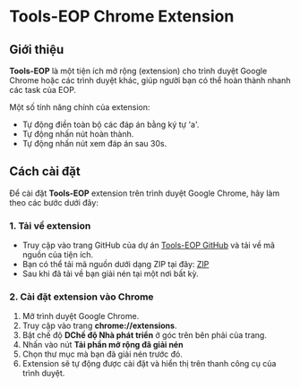 # Tools-EOP Chrome Extension

## Giới thiệu
**Tools-EOP** là một tiện ích mở rộng (extension) cho trình duyệt Google Chrome hoặc các trình duyệt khác, giúp người bạn có thể hoàn thành nhanh các task của EOP.

Một số tính năng chính của extension:
- Tự động điền toàn bộ các đáp án bằng ký tự 'a'.
- Tự động nhấn nút hoàn thành.
- Tự động nhấn nút xem đáp án sau 30s.

## Cách cài đặt

Để cài đặt **Tools-EOP** extension trên trình duyệt Google Chrome, hãy làm theo các bước dưới đây:

### 1. Tải về extension
- Truy cập vào trang GitHub của dự án [Tools-EOP GitHub](https://github.com/vuquan2005/Tools-EOP) và tải về mã nguồn của tiện ích.
- Bạn có thể tải mã nguồn dưới dạng ZIP tại đây: [ZIP](https://github.com/vuquan2005/Tools-EOP/archive/refs/heads/main.zip)
- Sau khi đã tải về bạn giải nén tại một nơi bất kỳ.

### 2. Cài đặt extension vào Chrome
1. Mở trình duyệt Google Chrome.
2. Truy cập vào trang **chrome://extensions**.
3. Bật chế độ **DChế độ Nhà phát triển**  ở góc trên bên phải của trang.
4. Nhấn vào nút **Tải phần mở rộng đã giải nén**
5. Chọn thư mục mà bạn đã giải nén trước đó.
6. Extension sẽ tự động được cài đặt và hiển thị trên thanh công cụ của trình duyệt.
